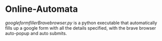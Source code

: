 # Online-Automata
*googleformfillerBravebrowser.py* is a python executable that automatically fills up a google form with all the details specified, with the brave browser auto-popup and auto submits. 
